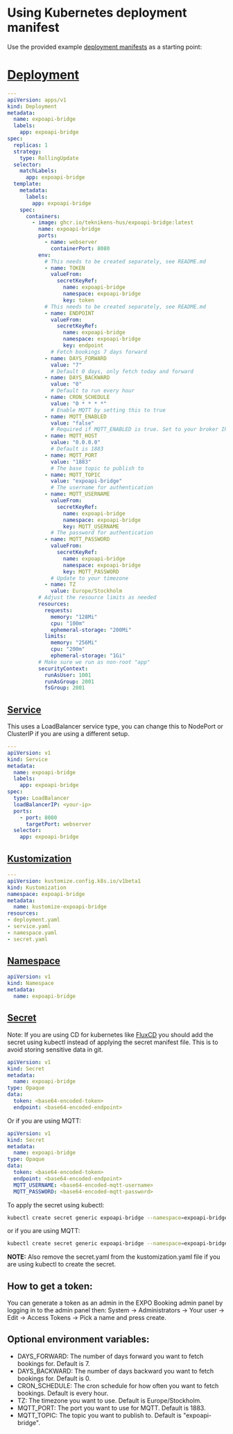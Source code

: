# Using Kubernetes deployment manifest
Use the provided example [deployment manifests](./expoapi-bridge-deployment/) as a starting point:

# [Deployment](./expoapi-bridge-deployment/deployment.yaml)
```yaml
---
apiVersion: apps/v1
kind: Deployment
metadata:
  name: expoapi-bridge
  labels:
    app: expoapi-bridge
spec:
  replicas: 1
  strategy:
    type: RollingUpdate
  selector:
    matchLabels:
      app: expoapi-bridge
  template:
    metadata:
      labels:
        app: expoapi-bridge
    spec:
      containers:
        - image: ghcr.io/teknikens-hus/expoapi-bridge:latest
          name: expoapi-bridge
          ports:
            - name: webserver
              containerPort: 8080
          env:
            # This needs to be created separately, see README.md
            - name: TOKEN
              valueFrom:
                secretKeyRef:
                  name: expoapi-bridge
                  namespace: expoapi-bridge
                  key: token
            # This needs to be created separately, see README.md
            - name: ENDPOINT
              valueFrom:
                secretKeyRef:
                  name: expoapi-bridge
                  namespace: expoapi-bridge
                  key: endpoint
              # Fetch bookings 7 days forward
            - name: DAYS_FORWARD
              value: "7"
              # Default 0 days, only fetch today and forward
            - name: DAYS_BACKWARD
              value: "0"
              # Default to run every hour
            - name: CRON_SCHEDULE
              value: "0 * * * *"
              # Enable MQTT by setting this to true
            - name: MQTT_ENABLED
              value: "false"
              # Required if MQTT_ENABLED is true. Set to your broker IP
            - name: MQTT_HOST
              value: "0.0.0.0"
              # Default is 1883
            - name: MQTT_PORT
              value: "1883"
              # The base topic to publish to
            - name: MQTT_TOPIC
              value: "expoapi-bridge"
              # The username for authentication
            - name: MQTT_USERNAME
              valueFrom:
                secretKeyRef:
                  name: expoapi-bridge
                  namespace: expoapi-bridge
                  key: MQTT_USERNAME
              # The password for authentication
            - name: MQTT_PASSWORD
              valueFrom:
                secretKeyRef:
                  name: expoapi-bridge
                  namespace: expoapi-bridge
                  key: MQTT_PASSWORD
              # Update to your timezone
            - name: TZ
              value: Europe/Stockholm
          # Adjust the resource limits as needed
          resources:
            requests:
              memory: "128Mi"
              cpu: "100m"
              ephemeral-storage: "200Mi"
            limits:
              memory: "256Mi"
              cpu: "200m"
              ephemeral-storage: "1Gi"
          # Make sure we run as non-root "app"
          securityContext:
            runAsUser: 1001
            runAsGroup: 2001
            fsGroup: 2001
```
## [Service](./expoapi-bridge-deployment/service.yaml)
This uses a LoadBalancer service type, you can change this to NodePort or ClusterIP if you are using a different setup.
```yaml
---
apiVersion: v1
kind: Service
metadata:
  name: expoapi-bridge
  labels:
    app: expoapi-bridge
spec:
  type: LoadBalancer
  loadBalancerIP: <your-ip>
  ports:
    - port: 8080
      targetPort: webserver
  selector:
    app: expoapi-bridge
```
## [Kustomization](./expoapi-bridge-deployment/kustomization.yaml)
```yaml
---
apiVersion: kustomize.config.k8s.io/v1beta1
kind: Kustomization
namespace: expoapi-bridge
metadata:
  name: kustomize-expoapi-bridge
resources:
- deployment.yaml
- service.yaml
- namespace.yaml
- secret.yaml
```

## [Namespace](./expoapi-bridge-deployment/namespace.yaml)
```yaml
apiVersion: v1
kind: Namespace
metadata:
  name: expoapi-bridge
```

## [Secret](./expoapi-bridge-deployment/secret.yaml)
Note: If you are using CD for kubernetes like [FluxCD](https://fluxcd.io/) you should add the secret using kubectl instead of applying the secret manifest file. This is to avoid storing sensitive data in git.
```yaml
apiVersion: v1
kind: Secret
metadata:
  name: expoapi-bridge
type: Opaque
data:
  token: <base64-encoded-token>
  endpoint: <base64-encoded-endpoint>
```
Or if you are using MQTT:
```yaml
apiVersion: v1
kind: Secret
metadata:
  name: expoapi-bridge
type: Opaque
data:
  token: <base64-encoded-token>
  endpoint: <base64-encoded-endpoint>
  MQTT_USERNAME: <base64-encoded-mqtt-username>
  MQTT_PASSWORD: <base64-encoded-mqtt-password>
```

To apply the secret using kubectl:
```bash
kubectl create secret generic expoapi-bridge --namespace=expoapi-bridge --from-literal=token=<token> --from-literal=endpoint=<endpoint>
```
or if you are using MQTT:
```bash
kubectl create secret generic expoapi-bridge --namespace=expoapi-bridge --from-literal=token=<token> --from-literal=endpoint=<endpoint> --from-literal=MQTT_USERNAME=<mqtt-username> --from-literal=MQTT_PASSWORD=<mqtt-password>
```

**NOTE:** Also remove the secret.yaml from the kustomization.yaml file if you are using kubectl to create the secret.

## How to get a token:
You can generate a token as an admin in the EXPO Booking admin panel by logging in to the admin panel then: System -> Administrators -> Your user -> Edit -> Access Tokens -> Pick a name and press create.

## Optional environment variables:
- DAYS_FORWARD: The number of days forward you want to fetch bookings for. Default is 7.
- DAYS_BACKWARD: The number of days backward you want to fetch bookings for. Default is 0.
- CRON_SCHEDULE: The cron schedule for how often you want to fetch bookings. Default is every hour.
- TZ: The timezone you want to use. Default is Europe/Stockholm.
- MQTT_PORT: The port you want to use for MQTT. Default is 1883.
- MQTT_TOPIC: The topic you want to publish to. Default is "expoapi-bridge".